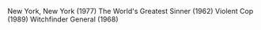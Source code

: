 New York, New York (1977)
The World's Greatest Sinner (1962)
Violent Cop (1989)
Witchfinder General (1968)
